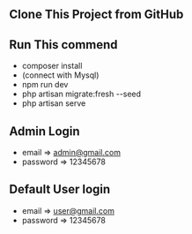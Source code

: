 ## Clone This Project from GitHub
## Run This commend 
- composer install
- (connect with Mysql)
- npm run dev
- php artisan migrate:fresh --seed
- php artisan serve

## Admin Login
 - email => admin@gmail.com
 - password => 12345678

 ## Default User login
  - email => user@gmail.com
 - password => 12345678